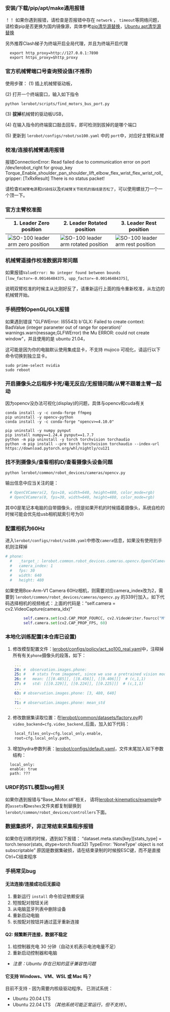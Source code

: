 ### 安装/下载/pip/apt/make通用报错

！！ 如果你遇到报错，请检查是否报错中存在 ``network`` ， ``timeout``等网络问题，请检查pip是否更换为国内镜像源，具体参考[pip清华源替换](https://mirrors.tuna.tsinghua.edu.cn/help/pypi/)，[Ubuntu apt清华源替换](https://mirrors.tuna.tsinghua.edu.cn/help/ubuntu/)

另外推荐Clash梯子为终端开启全局代理，并且为终端开启代理
```shell
  export http_proxy=http://127.0.0.1:7890
  export https_proxy=$http_proxy
```

### 官方机械臂端口号查询预设值(不推荐)

使用步骤：
  (1) 插上机械臂驱动板，
  
  (2) 打开一个终端窗口，输入如下指令
  
```shell
python lerobot/scripts/find_motors_bus_port.py
```
  (3) **拔掉**机械臂的驱动板USB，
  
  (4) 在输入指令的终端窗口敲击回车，即可检测到拔掉的是哪个端口
  
  (5) 更新到 ``lerobot/configs/robot/so100.yaml`` 中的 ``port``中，对应好主臂和从臂

### 校准/连接机械臂通用报错
报错ConnectionError: Read failed due to communication error on port /dev/lerobot_right for group_key Torque_Enable_shoulder_pan_shoulder_lift_elbow_flex_wrist_flex_wrist_roll_gripper: [TxRxResult] There is no status packet!

请检查``机械臂电源``和``USB线``以及``机械臂关节舵机的插线是否松了``，可以使用螺丝刀一个一个顶一下。

### 官方主臂校准图

| 1. Leader Zero position | 2. Leader Rotated position | 3. Leader Rest position |
|---|---|---|
| <img src="./media/so100/leader_zero.webp?raw=true" alt="SO-100 leader arm zero position" title="SO-100 leader arm zero position" style="max-width: 300px; height: auto;"> | <img src="./media/so100/leader_rotated.webp?raw=true" alt="SO-100 leader arm rotated position" title="SO-100 leader arm rotated position" style="max-width: 300px; height: auto;"> | <img src="./media/so100/leader_rest.webp?raw=true" alt="SO-100 leader arm rest position" title="SO-100 leader arm rest position" style="max-width: 300px; height: auto;"> |

### 机械臂遥操作校准数据异常问题
如果报错``ValueError: No integer found between bounds [low_factor=-0.00146484375, upp_factor=-0.00146484375]``,

说明双臂校准的时候主从比刚好反了，请重新运行上面的指令重新校准，从左边的机械臂开始。

### 手柄控制OpenGL/GLX报错
如果遇到错误 "GLFWError: (65543) b'GLX: Failed to create context: BadValue (integer paraneter out of range for operation)'
warnings.warn(nessage,GLFWError) the Mu ERROR: could not create window"，并且使用的是 ubuntu 21.04，

这可能是因为你的电脑默认使用集成显卡，不支持 mujoco 可视化，请运行以下命令切换到独立显卡。
```shell
sudo prime-select nvidia
sudo reboot
```

### 开启摄像头之后程序卡死/毫无反应/无报错问题/从臂不跟着主臂一起动
因为opencv没办法可视化(display)的问题，具体与opencv和cuda有关
```shell
conda install -y -c conda-forge ffmpeg
pip uninstall -y opencv-python
conda install -y -c conda-forge "opencv>=4.10.0"

pip uninstall -y numpy pynput
pip install numpy==1.24.4 pynput==1.7.7
python -m pip uninstall -y torch torchvision torchaudio 
python -m pip install --pre torch torchvision torchaudio --index-url https://download.pytorch.org/whl/nightly/cu121
```

### 找不到摄像头/查看相机ID/查看摄像头设备问题
```shell
python lerobot/common/robot_devices/cameras/opencv.py
```
输出信息中应当关注的是：

```bash
  # OpenCVCamera(2, fps=10, width=640, height=480, color_mode=rgb)
  # OpenCVCamera(0, fps=30, width=640, height=480, color_mode=rgb)
```

其中0是笔记本电脑的自带摄像头，(但是如果开机的时候插着摄像头，系统自检的时候可能会优先给usb相机赋索引号为0)

### 配置相机为60Hz

进入``lerobot/configs/robot/so100.yaml``中修改``camera``信息，如果没有使用到手机则注释掉
```yaml
# phone:
  #   _target_: lerobot.common.robot_devices.cameras.opencv.OpenCVCamera
  #   camera_index: 1
  #   fps: 30
  #   width: 640
  #   height: 480
```

如果使用Box-Arm-V1 Camera 60Hz相机，则需要对应camera_index改为2，需要到 ``lerobot/common/robot_devices/cameras/opencv.py`` 的339行加入，如下代码选择相机的视频格式：上面的代码是：“self.camera = cv2.VideoCapture(camera_idx)”

```python
        self.camera.set(cv2.CAP_PROP_FOURCC, cv2.VideoWriter.fourcc("M", "J", "P", "G"))
        self.camera.set(cv2.CAP_PROP_FPS, 60)
```

### 本地化训练配置(本仓库已设置)

 1. 修改模型配置文件：[lerobot/configs/policy/act_so100_real.yaml](lerobot/configs/policy/act_so100_real.yaml)中，注释掉所有有关``phone``摄像头的段落，如下：

```yaml
    ...
    24: #  observation.images.phone:
    25: #   # stats from imagenet, since we use a pretrained vision model
    26: #   mean: [[[0.485]], [[0.456]], [[0.406]]]  # (c,1,1)
    27: #   std: [[[0.229]], [[0.224]], [[0.225]]]  # (c,1,1)
    ...
    63: # observation.images.phone: [3, 480, 640]
    ...
    71: # observation.images.phone: mean_std
    ...
```

  2. 修改数据集读取位置：在[lerobot/common/datasets/factory.py](lerobot/common/datasets/factory.py:99)的``video_backend=cfg.video_backend,``后面，加入如下代码：
  
```python
    local_files_only=cfg.local_only.enable,
    root=cfg.local_only.path,
```
  3. 增加hydra参数列表：[lerobot/configs/default.yaml](lerobot/configs/default.yaml:131)，文件末尾加入如下参数结构：

```shell
  local_only:
  enable: true
  path: ???
```

### URDF的STL模型bug相关
如果你遇到报错与“Base_Motor.stl”相关，
请将[lerobot-kinematics/example](https://github.com/box2ai-robotics/lerobot-kinematics/tree/main/examples)中的``assets``和``meshes``文件夹都复制替换到``lerobot/common/robot_devices/controllers``下面。

### 数据集损坏，非正常结束采集程序报错
如果你在训练的时候，遇到如下报错：
“dataset.meta.stats[key][stats_type] = torch.tensor(stats, dtype=torch.float32)
TypeError: 'NoneType' object is not subscriptable”
原因是数据集破损，请在结束录制的时候按ESC键，而不是直接Ctrl+C结束程序


### 手柄常见bug
#### 无法连接/连接成功后无振动
1. 重新运行 `install` 命令验证依赖安装
2. 短按配对按钮关闭
3. 从电脑蓝牙列表中删除设备
4. 重新启动电脑
5. 长按配对按钮并通过蓝牙重新连接

#### Q2: 频繁断开连接，数据不稳定
1. 给控制器充电 30 分钟（自动关机表示电池电量不足）
2. 重新启动控制器和电脑
 - *注意：Ubuntu 存在已知的蓝牙兼容性问题*

#### 它支持 Windows、VM、WSL 或 Mac 吗？ 
目前不支持 - 因为需要内核级驱动程序。 
已测试系统：  
- Ubuntu 20.04 LTS
- Ubuntu 22.04 LTS
*（其他系统可能正常运行，但不支持）*。
